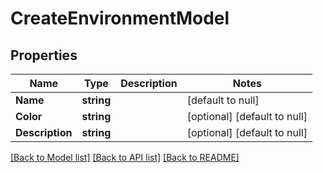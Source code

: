 # CreateEnvironmentModel

## Properties
Name | Type | Description | Notes
------------ | ------------- | ------------- | -------------
**Name** | **string** |  | [default to null]
**Color** | **string** |  | [optional] [default to null]
**Description** | **string** |  | [optional] [default to null]

[[Back to Model list]](../README.md#documentation-for-models) [[Back to API list]](../README.md#documentation-for-api-endpoints) [[Back to README]](../README.md)

